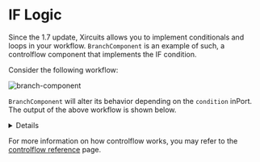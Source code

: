 # IF Logic

Since the 1.7 update, Xircuits allows you to implement conditionals and loops in your workflow. `BranchComponent` is an example of such, a controlflow component that implements the IF condition.

Consider the following workflow:

![branch-component](/img/docs/tutorials/branch-components.gif)

`BranchComponent` will alter its behavior depending on the `condition` inPort. The output of the above workflow is shown below.

<details>
    ```
    ======================================
    __   __  ___                _ _
    \ \  \ \/ (_)_ __ ___ _   _(_) |_ ___
    \ \  \  /| | '__/ __| | | | | __/ __|
    / /  /  \| | | | (__| |_| | | |_\__ \
    /_/  /_/\_\_|_|  \___|\__,_|_|\__|___/

    ======================================
    Xircuits is running...


    Executing: Print
    You can chain multiple branches together!

    Executing: Print
    The 2nd branch is True!

    Executing: Print
    Finally, this will be executed once the final branch flow is complete!

    Finished Executing
    ```
</details>

For more information on how controlflow works, you may refer to the [controlflow reference](../../technical-concepts/controlflow-components.md) page.